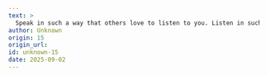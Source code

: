 ```yaml
---
text: >
  Speak in such a way that others love to listen to you. Listen in such a way that others love to speak to you.
author: Unknown
origin: 15
origin_url:
id: unknown-15
date: 2025-09-02 
---
```

